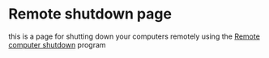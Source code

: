 # Remote shutdown page

this is a page for shutting down your computers remotely using the <a href="https://github.com/Nikola-Ver/Remote-computer-shutdown">Remote computer shutdown</a> program
